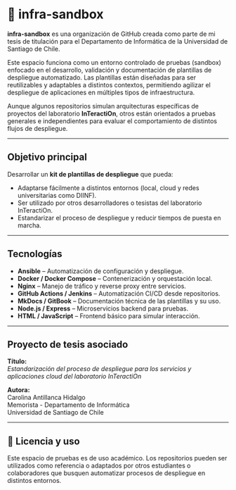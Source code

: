 # 🧪 infra-sandbox

**infra-sandbox** es una organización de GitHub creada como parte de mi tesis de titulación para el Departamento de Informática de la Universidad de Santiago de Chile.

Este espacio funciona como un entorno controlado de pruebas (sandbox) enfocado en el desarrollo, validación y documentación de plantillas de despliegue automatizado. Las plantillas están diseñadas para ser reutilizables y adaptables a distintos contextos, permitiendo agilizar el despliegue de aplicaciones en múltiples tipos de infraestructura.

Aunque algunos repositorios simulan arquitecturas específicas de proyectos del laboratorio **InTeractiOn**, otros están orientados a pruebas generales e independientes para evaluar el comportamiento de distintos flujos de despliegue.

---

## Objetivo principal

Desarrollar un **kit de plantillas de despliegue** que pueda:
- Adaptarse fácilmente a distintos entornos (local, cloud y redes universitarias como DIINF).
- Ser utilizado por otros desarrolladores o tesistas del laboratorio InTeractiOn.
- Estandarizar el proceso de despliegue y reducir tiempos de puesta en marcha.

---

## Tecnologías

- **Ansible** – Automatización de configuración y despliegue.
- **Docker / Docker Compose** – Contenerización y orquestación local.
- **Nginx** – Manejo de tráfico y reverse proxy entre servicios.
- **GitHub Actions / Jenkins** – Automatización CI/CD desde repositorios.
- **MkDocs / GitBook** – Documentación técnica de las plantillas y su uso.
- **Node.js / Express** – Microservicios backend para pruebas.
- **HTML / JavaScript** – Frontend básico para simular interacción.

---

## Proyecto de tesis asociado

**Título:**  
_Estandarización del proceso de despliegue para los servicios y aplicaciones cloud del laboratorio InTeractiOn_

**Autora:**  
Carolina Antillanca Hidalgo  
Memorista - Departamento de Informática  
Universidad de Santiago de Chile

---

## 📄 Licencia y uso

Este espacio de pruebas es de uso académico. Los repositorios pueden ser utilizados como referencia o adaptados por otros estudiantes o colaboradores que busquen automatizar procesos de despliegue en distintos entornos.

